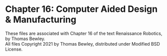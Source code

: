 # Chapter 16: Computer Aided Design & Manufacturing
These files are associated with Chapter 16 of the text Renaissance Robotics, by Thomas Bewley.<BR>
All files Copyright 2021 by Thomas Bewley, distributed under Modified BSD License.
